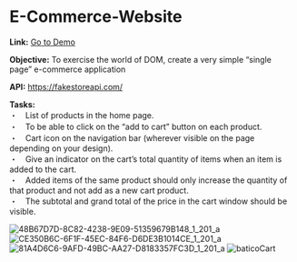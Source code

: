 # E-Commerce-Website

__Link:__
[Go to Demo](https://e-commerce-website-taupe.vercel.app/)

__Objective:__
To exercise the world of DOM, create a very simple “single page” e-commerce application


__API:__
https://fakestoreapi.com/


__Tasks:__  
・　List of products in the home page.  
・　To be able to click on the “add to cart” button on each product.  
・　Cart icon on the navigation bar (wherever visible on the page depending on your design).  
・　Give an indicator on the cart’s total quantity of items when an item is added to the cart.  
・　Added items of the same product should only increase the quantity of that product and not add as a new cart product.  
・　The subtotal and grand total of the price in the cart window should be visible.  


![48B67D7D-8C82-4238-9E09-51359679B148_1_201_a](https://user-images.githubusercontent.com/111376852/218842699-e0073d11-1a60-4032-b795-b49c48ac0709.jpeg)
![CE350B6C-6F1F-45EC-84F6-D6DE3B1014CE_1_201_a](https://user-images.githubusercontent.com/111376852/218842749-10f9b5ed-9713-4b4d-a78c-52570dcaaec9.jpeg)
![81A4D6C6-9AFD-49BC-AA27-D8183357FC3D_1_201_a](https://user-images.githubusercontent.com/111376852/218842779-9f6f3344-bd26-4d65-9e18-384a5de8d096.jpeg)
![baticoCart](https://user-images.githubusercontent.com/111376852/218842832-394f8cab-148c-4db2-b694-54f0e28dd5bb.png)

